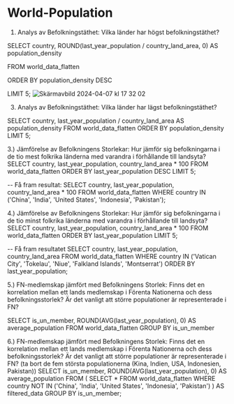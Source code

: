 # World-Population

1) Analys av Befolkningstäthet: Vilka länder har högst befolkningstäthet?


SELECT country, 
       ROUND(last_year_population / country_land_area, 0) AS population_density

FROM world_data_flatten

ORDER BY population_density DESC

LIMIT 5;
![Skärmavbild 2024-04-07 kl  17 32 02](https://github.com/oskarbergman/World-Population/assets/105347124/a929c61e-9d4a-4464-b722-16a7005e13b0)



3) Analys av Befolkningstäthet: Vilka länder har lägst befolkningstäthet?

SELECT country, 
       last_year_population / country_land_area AS population_density
FROM world_data_flatten
ORDER BY population_density
LIMIT 5;

3.) Jämförelse av Befolkningens Storlekar: Hur jämför sig befolkningarna i de tio mest folkrika länderna med varandra i förhållande till landsyta?
SELECT country, last_year_population, country_land_area * 100
FROM world_data_flatten
ORDER BY last_year_population DESC
LIMIT 5;

-- Få fram resultat:
SELECT country, last_year_population, country_land_area * 100
FROM world_data_flatten
WHERE country IN ('China', 'India', 'United States', 'Indonesia', 'Pakistan');

4.) Jämförelse av Befolkningens Storlekar: Hur jämför sig befolkningarna i de tio minst folkrika länderna med varandra i förhållande till landsyta?
SELECT country, last_year_population, country_land_area * 100
FROM world_data_flatten
ORDER BY last_year_population
LIMIT 5;

-- Få fram resultatet
SELECT country, last_year_population, country_land_area
FROM world_data_flatten
WHERE country IN ('Vatican City', 'Tokelau', 'Niue', 'Falkland Islands', 'Montserrat')
ORDER BY last_year_population;


5.) FN-medlemskap jämfört med Befolkningens Storlek: Finns det en korrelation mellan ett lands medlemskap i Förenta Nationerna och dess befolkningsstorlek? Är det vanligt att större populationer är representerade i FN?

SELECT is_un_member, ROUND(AVG(last_year_population), 0) AS average_population
FROM world_data_flatten
GROUP BY is_un_member

6.) FN-medlemskap jämfört med Befolkningens Storlek: Finns det en korrelation mellan ett lands medlemskap i Förenta Nationerna och dess befolkningsstorlek? Är det vanligt att större populationer är representerade i FN? (ta bort de fem största populationerna (Kina, Indien, USA, Indonesien, Pakistan))
SELECT is_un_member, ROUND(AVG(last_year_population), 0) AS average_population
FROM (
    SELECT *
    FROM world_data_flatten
    WHERE country NOT IN ('China', 'India', 'United States', 'Indonesia', 'Pakistan')
) AS filtered_data
GROUP BY is_un_member;







    
